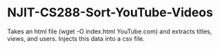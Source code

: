 # NJIT-CS288-Sort-YouTube-Videos

Takes an html file (wget -O index.html YouTube.com) and extracts titles, views, and users. Injects this data into a csv file.
